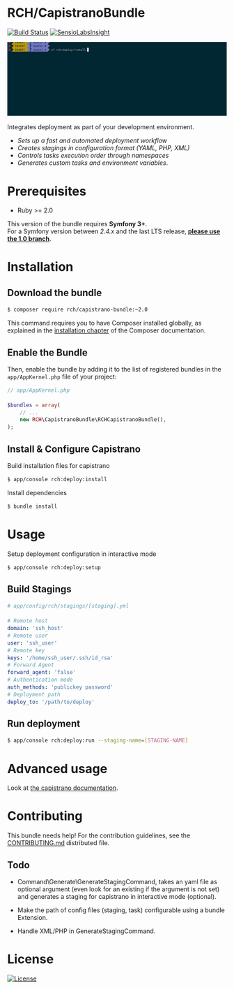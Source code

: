 # RCH/CapistranoBundle

[![Build Status](https://travis-ci.org/chalasr/RCHCapistranoBundle.svg?branch=master)](https://travis-ci.org/chalasr/RCHCapistranoBundle)
[![SensioLabsInsight](https://insight.sensiolabs.com/projects/a1b5a249-e656-4a0f-af57-77f8f84f2e74/mini.png)](https://insight.sensiolabs.com/projects/a1b5a249-e656-4a0f-af57-77f8f84f2e74)

![](Resources/doc/SCREENCAST.gif)

Integrates deployment as part of your development environment.

- _Sets up a fast and automated deployment workflow_
- _Creates stagings in configuration format (YAML, PHP, XML)_
- _Controls tasks execution order through namespaces_
- _Generates custom tasks and environment variables_.

Prerequisites
=============

- Ruby >= 2.0

This version of the bundle requires __Symfony 3+__.  
For a Symfony version between _2.4.x_ and the last LTS release, [__please use the 1.0 branch__](https://github.com/chalasr/rchcapistranobundle/tree/1.0).

Installation
============

Download the bundle
------------------------------------------

```bash
$ composer require rch/capistrano-bundle:~2.0
```

This command requires you to have Composer installed globally, as explained
in the [installation chapter](https://getcomposer.org/doc/00-intro.md)
of the Composer documentation.

Enable the Bundle
-----------------

Then, enable the bundle by adding it to the list of registered bundles
in the `app/AppKernel.php` file of your project:

```php
// app/AppKernel.php

$bundles = array(
    // ...
    new RCH\CapistranoBundle\RCHCapistranoBundle(),
);
```

Install & Configure Capistrano
-------------------------

Build installation files for capistrano
```bash
$ app/console rch:deploy:install
```

Install dependencies
```bash
$ bundle install
```

Usage
======

Setup deployment configuration in interactive mode  
```bash
$ app/console rch:deploy:setup
```

Build Stagings
---------------

```yaml
# app/config/rch/stagings/[staging].yml

# Remote host
domain: 'ssh_host'
# Remote user
user: 'ssh_user'
# Remote key              
keys: '/home/ssh_user/.ssh/id_rsa'
# Forward Agent
forward_agent: 'false'
# Authentication mode
auth_methods: 'publickey password'
# Deployment path
deploy_to: '/path/to/deploy'            
```

Run deployment
--------------

```bash
$ app/console rch:deploy:run --staging-name=[STAGING-NAME]
```

Advanced usage
===============

Look at [the capistrano documentation](https://github.com/capistrano/capistrano#usage).

Contributing
============

This bundle needs help!
For the contribution guidelines, see the [CONTRIBUTING.md](CONTRIBUTING.md) distributed file.

Todo
-----

- Command\Generate\GenerateStagingCommand, takes an yaml file as optional argument (even look for an existing if the argument is not set) and generates a staging for capistrano in interactive mode (optional).

- Make the path of config files (staging, task) configurable using a bundle Extension.

- Handle XML/PHP in GenerateStagingCommand.

License
=======

[![License](http://img.shields.io/:license-gpl3-blue.svg)](http://www.gnu.org/licenses/gpl-3.0.html)
